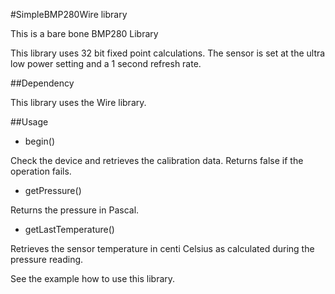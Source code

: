 #SimpleBMP280Wire library

This is a bare bone BMP280 Library

This library uses 32 bit fixed point calculations.
The sensor is set at the ultra low power setting and a 1 second refresh rate.

##Dependency

This library uses the Wire library.

##Usage

* begin()

 Check the device and retrieves the calibration data.  Returns false if the operation fails.

* getPressure()

 Returns the pressure in Pascal.
 
* getLastTemperature()

 Retrieves the sensor temperature in centi Celsius as calculated during the pressure reading.

See the example how to use this library.

 
